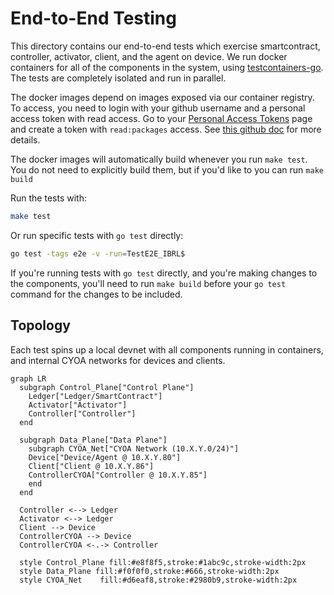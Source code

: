 # End-to-End Testing

This directory contains our end-to-end tests which exercise smartcontract, controller, activator, client, and the agent on device. We run docker containers for all of the components in the system, using [testcontainers-go](https://github.com/testcontainers/testcontainers-go). The tests are completely isolated and run in parallel.

The docker images depend on images exposed via our container registry. To access, you need to login with your github username and a personal access token with read access. Go to your [Personal Access Tokens](https://github.com/settings/tokens) page and create a token with `read:packages` access. See [this github doc](https://docs.github.com/en/packages/working-with-a-github-packages-registry/working-with-the-container-registry#authenticating-with-a-personal-access-token-classic) for more details.

The docker images will automatically build whenever you run `make test`. You do not need to explicitly build them, but if you'd like to you can run `make build`

Run the tests with:

```sh
make test
```

Or run specific tests with `go test` directly:
```sh
go test -tags e2e -v -run=TestE2E_IBRL$
```

If you're running tests with `go test` directly, and you're making changes to the components, you'll need to run `make build` before your `go test` command for the changes to be included.

## Topology

Each test spins up a local devnet with all components running in containers, and internal CYOA networks for devices and clients.

```mermaid
graph LR
  subgraph Control_Plane["Control Plane"]
    Ledger["Ledger/SmartContract"]
    Activator["Activator"]
    Controller["Controller"]
  end

  subgraph Data_Plane["Data Plane"]
    subgraph CYOA_Net["CYOA Network (10.X.Y.0/24)"]
    Device["Device/Agent @ 10.X.Y.80"]
    Client["Client @ 10.X.Y.86"]
    ControllerCYOA["Controller @ 10.X.Y.85"]
    end
  end

  Controller <--> Ledger
  Activator <--> Ledger
  Client --> Device
  ControllerCYOA --> Device
  ControllerCYOA <-.-> Controller

  style Control_Plane fill:#e8f8f5,stroke:#1abc9c,stroke-width:2px
  style Data_Plane fill:#f0f0f0,stroke:#666,stroke-width:2px
  style CYOA_Net    fill:#d6eaf8,stroke:#2980b9,stroke-width:2px
```
